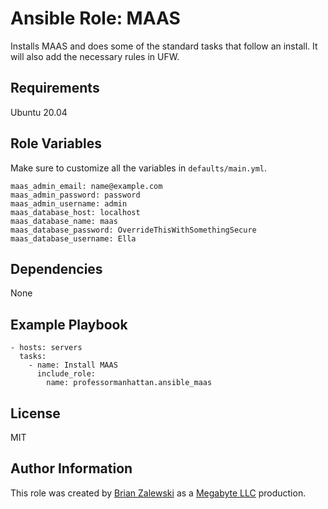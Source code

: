 Ansible Role: MAAS
=========

Installs MAAS and does some of the standard tasks that follow an install. It will also add the necessary rules in UFW.

Requirements
------------

Ubuntu 20.04

Role Variables
--------------

Make sure to customize all the variables in `defaults/main.yml`.

```
maas_admin_email: name@example.com
maas_admin_password: password
maas_admin_username: admin
maas_database_host: localhost
maas_database_name: maas
maas_database_password: OverrideThisWithSomethingSecure
maas_database_username: Ella
```

Dependencies
------------

None

Example Playbook
----------------

```
- hosts: servers
  tasks:
    - name: Install MAAS
      include_role:
        name: professormanhattan.ansible_maas
```

License
-------

MIT

Author Information
------------------

This role was created by [Brian Zalewski](https://github.com/ProfessorManhattan) as a [Megabyte LLC](https://megabyte.space) production.
